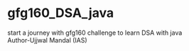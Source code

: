 # gfg160_DSA_java
start a journey with gfg160 challenge to learn DSA with java
<br>
Author-Ujjwal Mandal (IAS)
